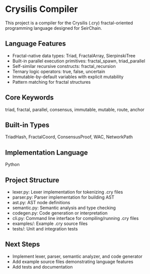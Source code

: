 # Crysilis Compiler

This project is a compiler for the Crysilis (.cry) fractal-oriented programming language designed for SeirChain.

## Language Features

- Fractal-native data types: Triad, FractalArray, SierpinskiTree
- Built-in parallel execution primitives: fractal_spawn, triad_parallel
- Self-similar recursive constructs: fractal_recursion
- Ternary logic operators: true, false, uncertain
- Immutable-by-default variables with explicit mutability
- Pattern matching for fractal structures

## Core Keywords

triad, fractal, parallel, consensus, immutable, mutable, route, anchor

## Built-in Types

TriadHash, FractalCoord, ConsensusProof, WAC, NetworkPath

## Implementation Language

Python

## Project Structure

- lexer.py: Lexer implementation for tokenizing .cry files
- parser.py: Parser implementation for building AST
- ast.py: AST node definitions
- semantic.py: Semantic analysis and type checking
- codegen.py: Code generation or interpretation
- cli.py: Command line interface for compiling/running .cry files
- examples/: Example .cry source files
- tests/: Unit and integration tests

## Next Steps

- Implement lexer, parser, semantic analyzer, and code generator
- Add example source files demonstrating language features
- Add tests and documentation
